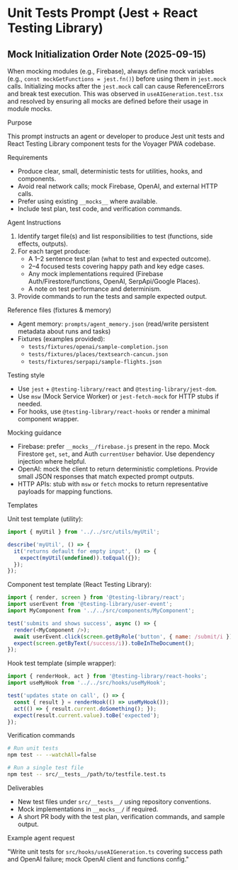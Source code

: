 # Unit Tests Prompt (Jest + React Testing Library)

## Mock Initialization Order Note (2025-09-15)
When mocking modules (e.g., Firebase), always define mock variables (e.g., `const mockGetFunctions = jest.fn()`) before using them in `jest.mock` calls. Initializing mocks after the `jest.mock` call can cause ReferenceErrors and break test execution. This was observed in `useAIGeneration.test.tsx` and resolved by ensuring all mocks are defined before their usage in module mocks.

Purpose

This prompt instructs an agent or developer to produce Jest unit tests and React Testing Library component tests for the Voyager PWA codebase.

Requirements

- Produce clear, small, deterministic tests for utilities, hooks, and components.
- Avoid real network calls; mock Firebase, OpenAI, and external HTTP calls.
- Prefer using existing `__mocks__` where available.
- Include test plan, test code, and verification commands.

Agent Instructions

1. Identify target file(s) and list responsibilities to test (functions, side effects, outputs).
2. For each target produce:
   - A 1–2 sentence test plan (what to test and expected outcome).
   - 2–4 focused tests covering happy path and key edge cases.
   - Any mock implementations required (Firebase Auth/Firestore/functions, OpenAI, SerpApi/Google Places).
   - A note on test performance and determinism.
3. Provide commands to run the tests and sample expected output.

Reference files (fixtures & memory)

- Agent memory: `prompts/agent_memory.json` (read/write persistent metadata about runs and tasks)
- Fixtures (examples provided):
  - `tests/fixtures/openai/sample-completion.json`
  - `tests/fixtures/places/textsearch-cancun.json`
  - `tests/fixtures/serpapi/sample-flights.json`

Testing style

- Use `jest` + `@testing-library/react` and `@testing-library/jest-dom`.
- Use `msw` (Mock Service Worker) or `jest-fetch-mock` for HTTP stubs if needed.
- For hooks, use `@testing-library/react-hooks` or render a minimal component wrapper.

Mocking guidance

- Firebase: prefer `__mocks__/firebase.js` present in the repo. Mock Firestore `get`, `set`, and Auth `currentUser` behavior. Use dependency injection where helpful.
- OpenAI: mock the client to return deterministic completions. Provide small JSON responses that match expected prompt outputs.
- HTTP APIs: stub with `msw` or `fetch` mocks to return representative payloads for mapping functions.

Templates

Unit test template (utility):

```javascript
import { myUtil } from '../../src/utils/myUtil';

describe('myUtil', () => {
  it('returns default for empty input', () => {
    expect(myUtil(undefined)).toEqual({});
  });
});
```

Component test template (React Testing Library):

```javascript
import { render, screen } from '@testing-library/react';
import userEvent from '@testing-library/user-event';
import MyComponent from '../../src/components/MyComponent';

test('submits and shows success', async () => {
  render(<MyComponent />);
  await userEvent.click(screen.getByRole('button', { name: /submit/i }));
  expect(screen.getByText(/success/i)).toBeInTheDocument();
});
```

Hook test template (simple wrapper):

```javascript
import { renderHook, act } from '@testing-library/react-hooks';
import useMyHook from '../../src/hooks/useMyHook';

test('updates state on call', () => {
  const { result } = renderHook(() => useMyHook());
  act(() => { result.current.doSomething(); });
  expect(result.current.value).toBe('expected');
});
```

Verification commands

```bash
# Run unit tests
npm test -- --watchAll=false

# Run a single test file
npm test -- src/__tests__/path/to/testfile.test.ts
```

Deliverables

- New test files under `src/__tests__/` using repository conventions.
- Mock implementations in `__mocks__/` if required.
- A short PR body with the test plan, verification commands, and sample output.

Example agent request

"Write unit tests for `src/hooks/useAIGeneration.ts` covering success path and OpenAI failure; mock OpenAI client and functions config."
